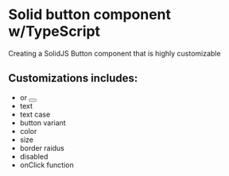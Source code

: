 # Solid button component w/TypeScript

Creating a SolidJS Button component that is highly customizable

## Customizations includes: 
- <a> or <button>
- text
- text case
- button variant
- color
- size
- border raidus
- disabled
- onClick function